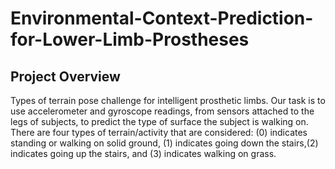# Environmental-Context-Prediction-for-Lower-Limb-Prostheses

## Project Overview

Types of terrain pose challenge for intelligent prosthetic limbs. Our task is to use accelerometer and gyroscope readings, from sensors attached to the legs of subjects, to predict the type of surface the subject is walking on. There are four types of terrain/activity that are considered: (0) indicates standing or walking on solid ground, (1) indicates going down the stairs,(2) indicates going up the stairs, and (3) indicates walking on grass.
